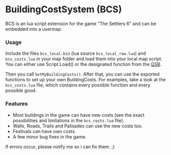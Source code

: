 # BuildingCostSystem (BCS)

BCS is an lua script extension for the game "The Settlers 6" and can be embedded into a usermap.

### Usage
Include the files `bcs_local.bin` (lua source `bcs_local_raw.lua`) and `bcs_costs.lua` in your map folder and load them into your local map script. You can either use Script.Load() or the designated function from the [QSB](https://github.com/Siedelwood/Revision).

Then you call `SetMyBuildingCosts()`. After that, you can use the exported functions to set up your own BuildingCosts. For examples, take a look at the `bcs_costs.lua` file, which contains every possible function and every possible good. 

### Features

- Most buildings in the game can have new costs (see the exact possibilities and limitations in the `bcs_costs.lua` file).
- Walls, Roads, Trails and Palisades can use the new costs too.
- Festivals can have own costs.
- A few minor bug fixes in the game.

If errors occur, please notify me so i can fix them. ;)
